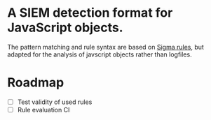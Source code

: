 # A SIEM detection format for JavaScript objects.

The pattern matching and rule syntax are based on [Sigma rules](https://github.com/SigmaHQ/sigma), but adapted for the analysis of javscript objects rather than logfiles.

# Roadmap

- [ ] Test validity of used rules
- [ ] Rule evaluation CI
